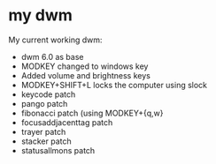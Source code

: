 my dwm
=========

My current working dwm:

* dwm 6.0 as base
* MODKEY changed to windows key
* Added volume and brightness keys
* MODKEY+SHIFT+L locks the computer using slock
* keycode patch
* pango patch
* fibonacci patch (using MODKEY+{q,w}
* focusaddjacenttag patch
* trayer patch
* stacker patch
* statusallmons patch

